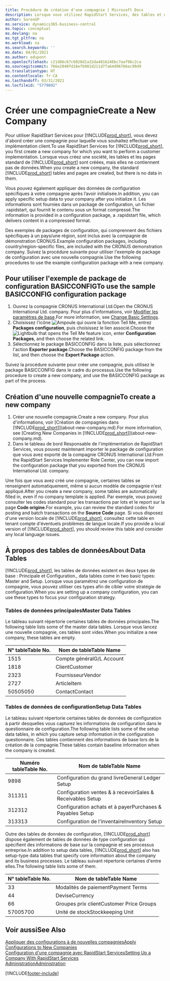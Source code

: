 ```yaml
---
title: Procédure de création d'une compagnie | Microsoft Docs
description: Lorsque vous utilisez RapidStart Services, des tables et des pages sont créées, mais elles ne contiennent pas de données.
author: SorenGP
ms.service: dynamics365-business-central
ms.topic: conceptual
ms.devlang: na
ms.tgt_pltfrm: na
ms.workload: na
ms.search.keywords: ''
ms.date: 04/01/2021
ms.author: edupont
ms.openlocfilehash: c21d86c67c6020d1a32da4816246bc7aaf96c2ca
ms.sourcegitcommit: 766e2840fd16efb901d211d7fa64d96766ac99d9
ms.translationtype: HT
ms.contentlocale: fr-CA
ms.lasthandoff: 03/31/2021
ms.locfileid: "5779892"
---
```

# <a name="create-a-new-company"></a><span data-ttu-id="1b32e-103">Créer une compagnie</span><span class="sxs-lookup"><span data-stu-id="1b32e-103">Create a New Company</span></span>
<span data-ttu-id="1b32e-104">Pour utiliser RapidStart Services pour [!INCLUDE[prod_short](includes/prod_short.md)], vous devez d'abord créer une compagnie pour laquelle vous souhaitez effectuer une implémentation client.</span><span class="sxs-lookup"><span data-stu-id="1b32e-104">To use RapidStart Services for [!INCLUDE[prod_short](includes/prod_short.md)], you first create a new company for which you want to perform a customer implementation.</span></span> <span data-ttu-id="1b32e-105">Lorsque vous créez une société, les tables et les pages standard de [!INCLUDE[prod_short](includes/prod_short.md)] sont créées, mais elles ne contiennent pas de données.</span><span class="sxs-lookup"><span data-stu-id="1b32e-105">When you create a new company, the standard [!INCLUDE[prod_short](includes/prod_short.md)] tables and pages are created, but there is no data in them.</span></span>

<span data-ttu-id="1b32e-106">Vous pouvez également appliquer des données de configuration spécifiques à votre compagnie après l’avoir initialisée.</span><span class="sxs-lookup"><span data-stu-id="1b32e-106">In addition, you can apply specific setup data to your company after you initialize it.</span></span> <span data-ttu-id="1b32e-107">Les informations sont fournies dans un package de configuration, un fichier .rapidstart, qui fournit le contenu sous un format compressé.</span><span class="sxs-lookup"><span data-stu-id="1b32e-107">The information is provided in a configuration package, a .rapidstart file, which delivers content in a compressed format.</span></span>  

<span data-ttu-id="1b32e-108">Des exemples de packages de configuration, qui comprennent des fichiers spécifiques à un pays/une région, sont inclus avec la compagnie de démonstration CRONUS.</span><span class="sxs-lookup"><span data-stu-id="1b32e-108">Example configuration packages, including country/region-specific files, are included with the CRONUS demonstration company.</span></span> <span data-ttu-id="1b32e-109">Suivez la procédure suivante pour utiliser l'exemple de package de configuration avec une nouvelle compagnie.</span><span class="sxs-lookup"><span data-stu-id="1b32e-109">Use the following procedures to use the example configuration package with a new company.</span></span>  

## <a name="to-use-the-sample-basicconfig-configuration-package"></a><span data-ttu-id="1b32e-110">Pour utiliser l'exemple de package de configuration BASICCONFIG</span><span class="sxs-lookup"><span data-stu-id="1b32e-110">To use the sample BASICCONFIG configuration package</span></span>  
1. <span data-ttu-id="1b32e-111">Ouvrez la compagnie CRONUS International Ltd.</span><span class="sxs-lookup"><span data-stu-id="1b32e-111">Open the CRONUS International Ltd. company.</span></span> <span data-ttu-id="1b32e-112">Pour plus d'informations, voir [Modifier les paramètres de base](ui-change-basic-settings.md).</span><span class="sxs-lookup"><span data-stu-id="1b32e-112">For more information, see [Change Basic Settings](ui-change-basic-settings.md).</span></span>
2. <span data-ttu-id="1b32e-113">Choisissez l'icône ![Ampoule qui ouvre la fonction Tell Me](media/ui-search/search_small.png "Dites-moi ce que vous voulez faire"), entrez **Packages configuration**, puis choisissez le lien associé.</span><span class="sxs-lookup"><span data-stu-id="1b32e-113">Choose the ![Lightbulb that opens the Tell Me feature](media/ui-search/search_small.png "Tell me what you want to do") icon, enter **Configuration Packages**, and then choose the related link.</span></span>  
3. <span data-ttu-id="1b32e-114">Sélectionnez le package BASICCONFIG dans la liste, puis sélectionnez l'action **Exporter package**.</span><span class="sxs-lookup"><span data-stu-id="1b32e-114">Choose the BASICCONFIG package from the list, and then choose the **Export Package** action.</span></span>  

<span data-ttu-id="1b32e-115">Suivez la procédure suivante pour créer une compagnie, puis utilisez le package BASICCONFIG dans le cadre du processus.</span><span class="sxs-lookup"><span data-stu-id="1b32e-115">Use the following procedure to create a new company, and use the BASICCONFIG package as part of the process.</span></span>  

## <a name="to-create-a-new-company"></a><span data-ttu-id="1b32e-116">Création d'une nouvelle compagnie</span><span class="sxs-lookup"><span data-stu-id="1b32e-116">To create a new company</span></span>  
1. <span data-ttu-id="1b32e-117">Créer une nouvelle compagnie.</span><span class="sxs-lookup"><span data-stu-id="1b32e-117">Create a new company.</span></span> <span data-ttu-id="1b32e-118">Pour plus d'informations, voir [Création de compagnies dans [!INCLUDE[prod_short](includes/prod_short.md)]](about-new-company.md).</span><span class="sxs-lookup"><span data-stu-id="1b32e-118">For more information, see [Creating New Companies in [!INCLUDE[prod_short](includes/prod_short.md)]](about-new-company.md).</span></span>
2. <span data-ttu-id="1b32e-119">Dans le tableau de bord Responsable de l'implémentation de RapidStart Services, vous pouvez maintenant importer le package de configuration que vous avez exporté de la compagnie CRONUS International Ltd.</span><span class="sxs-lookup"><span data-stu-id="1b32e-119">From the RapidStart Services Implementer Role Center, you can now import the configuration package that you exported from the CRONUS International Ltd. company.</span></span>

<span data-ttu-id="1b32e-120">Une fois que vous avez créé une compagnie, certaines tables se renseignent automatiquement, même si aucun modèle de compagnie n'est appliqué.</span><span class="sxs-lookup"><span data-stu-id="1b32e-120">After you create a new company, some tables are automatically filled in, even if no company template is applied.</span></span> <span data-ttu-id="1b32e-121">Par exemple, vous pouvez consulter les codes standard pour les transactions par lots et le report sur la page **Code origine**.</span><span class="sxs-lookup"><span data-stu-id="1b32e-121">For example, you can review the standard codes for posting and batch transactions on the **Source Code** page.</span></span> <span data-ttu-id="1b32e-122">Si vous disposez d'une version locale de [!INCLUDE[prod_short](includes/prod_short.md)], consultez cette table en tenant compte d'éventuels problèmes de langue locale.</span><span class="sxs-lookup"><span data-stu-id="1b32e-122">If you provide a local version of [!INCLUDE[prod_short](includes/prod_short.md)], you should review this table and consider any local language issues.</span></span>

## <a name="about-data-tables"></a><span data-ttu-id="1b32e-123">À propos des tables de données</span><span class="sxs-lookup"><span data-stu-id="1b32e-123">About Data Tables</span></span>
[!INCLUDE[prod_short](includes/prod_short.md)]<span data-ttu-id="1b32e-124">, les tables de données existent en deux types de base : Principale et Configuration.</span><span class="sxs-lookup"><span data-stu-id="1b32e-124">, data tables come in two basic types: Master and Setup.</span></span> <span data-ttu-id="1b32e-125">Lorsque vous paramétrez une configuration de compagnie, vous pouvez utiliser ces types afin de cibler votre stratégie de configuration.</span><span class="sxs-lookup"><span data-stu-id="1b32e-125">When you are setting up a company configuration, you can use these types to focus your configuration strategy.</span></span>  

### <a name="master-data-tables"></a><span data-ttu-id="1b32e-126">Tables de données principales</span><span class="sxs-lookup"><span data-stu-id="1b32e-126">Master Data Tables</span></span>  
<span data-ttu-id="1b32e-127">Le tableau suivant répertorie certaines tables de données principales.</span><span class="sxs-lookup"><span data-stu-id="1b32e-127">The following table lists some of the master data tables.</span></span> <span data-ttu-id="1b32e-128">Lorsque vous lancez une nouvelle compagnie, ces tables sont vides.</span><span class="sxs-lookup"><span data-stu-id="1b32e-128">When you initialize a new company, these tables are empty.</span></span>  

|<span data-ttu-id="1b32e-129">N° table</span><span class="sxs-lookup"><span data-stu-id="1b32e-129">Table No.</span></span>|<span data-ttu-id="1b32e-130">Nom de table</span><span class="sxs-lookup"><span data-stu-id="1b32e-130">Table Name</span></span>|  
|-------------------|--------------------|  
|<span data-ttu-id="1b32e-131">15</span><span class="sxs-lookup"><span data-stu-id="1b32e-131">15</span></span>|<span data-ttu-id="1b32e-132">Compte général</span><span class="sxs-lookup"><span data-stu-id="1b32e-132">G/L Account</span></span>|  
|<span data-ttu-id="1b32e-133">18</span><span class="sxs-lookup"><span data-stu-id="1b32e-133">18</span></span>|<span data-ttu-id="1b32e-134">Client</span><span class="sxs-lookup"><span data-stu-id="1b32e-134">Customer</span></span>|  
|<span data-ttu-id="1b32e-135">23</span><span class="sxs-lookup"><span data-stu-id="1b32e-135">23</span></span>|<span data-ttu-id="1b32e-136">Fournisseur</span><span class="sxs-lookup"><span data-stu-id="1b32e-136">Vendor</span></span>|  
|<span data-ttu-id="1b32e-137">27</span><span class="sxs-lookup"><span data-stu-id="1b32e-137">27</span></span>|<span data-ttu-id="1b32e-138">Article</span><span class="sxs-lookup"><span data-stu-id="1b32e-138">Item</span></span>|  
|<span data-ttu-id="1b32e-139">5050</span><span class="sxs-lookup"><span data-stu-id="1b32e-139">5050</span></span>|<span data-ttu-id="1b32e-140">Contact</span><span class="sxs-lookup"><span data-stu-id="1b32e-140">Contact</span></span>|  

### <a name="setup-data-tables"></a><span data-ttu-id="1b32e-141">Tables de données de configuration</span><span class="sxs-lookup"><span data-stu-id="1b32e-141">Setup Data Tables</span></span>  
<span data-ttu-id="1b32e-142">Le tableau suivant répertorie certaines tables de données de configuration à partir desquelles vous capturez les informations de configuration dans le questionnaire de configuration.</span><span class="sxs-lookup"><span data-stu-id="1b32e-142">The following table lists some of the setup data tables, in which you capture setup information in the configuration questionnaire.</span></span> <span data-ttu-id="1b32e-143">Ces tables contiennent des informations de base lors de la création de la compagnie.</span><span class="sxs-lookup"><span data-stu-id="1b32e-143">These tables contain baseline information when the company is created.</span></span>  

|<span data-ttu-id="1b32e-144">Numéro table</span><span class="sxs-lookup"><span data-stu-id="1b32e-144">Table No.</span></span>|<span data-ttu-id="1b32e-145">Nom de table</span><span class="sxs-lookup"><span data-stu-id="1b32e-145">Table Name</span></span>|  
|-------------------|--------------------|  
|<span data-ttu-id="1b32e-146">98</span><span class="sxs-lookup"><span data-stu-id="1b32e-146">98</span></span>|<span data-ttu-id="1b32e-147">Configuration du grand livre</span><span class="sxs-lookup"><span data-stu-id="1b32e-147">General Ledger Setup</span></span>|  
|<span data-ttu-id="1b32e-148">311</span><span class="sxs-lookup"><span data-stu-id="1b32e-148">311</span></span>|<span data-ttu-id="1b32e-149">Configuration ventes & à recevoir</span><span class="sxs-lookup"><span data-stu-id="1b32e-149">Sales & Receivables Setup</span></span>|  
|<span data-ttu-id="1b32e-150">312</span><span class="sxs-lookup"><span data-stu-id="1b32e-150">312</span></span>|<span data-ttu-id="1b32e-151">Configuration achats et à payer</span><span class="sxs-lookup"><span data-stu-id="1b32e-151">Purchases & Payables Setup</span></span>|  
|<span data-ttu-id="1b32e-152">313</span><span class="sxs-lookup"><span data-stu-id="1b32e-152">313</span></span>|<span data-ttu-id="1b32e-153">Configuration de l'inventaire</span><span class="sxs-lookup"><span data-stu-id="1b32e-153">Inventory Setup</span></span>|  

<span data-ttu-id="1b32e-154">Outre des tables de données de configuration, [!INCLUDE[prod_short](includes/prod_short.md)] dispose également de tables de données de type configuration qui spécifient des informations de base sur la compagnie et ses processus entreprise.</span><span class="sxs-lookup"><span data-stu-id="1b32e-154">In addition to setup data tables, [!INCLUDE[prod_short](includes/prod_short.md)] also has setup-type data tables that specify core information about the company and its business processes.</span></span> <span data-ttu-id="1b32e-155">Le tableau suivant répertorie certaines d'entre elles.</span><span class="sxs-lookup"><span data-stu-id="1b32e-155">The following table lists some of them.</span></span>  

|<span data-ttu-id="1b32e-156">N° table</span><span class="sxs-lookup"><span data-stu-id="1b32e-156">Table No.</span></span>|<span data-ttu-id="1b32e-157">Nom de table</span><span class="sxs-lookup"><span data-stu-id="1b32e-157">Table Name</span></span>|  
|-------------------|--------------------|  
|<span data-ttu-id="1b32e-158">3</span><span class="sxs-lookup"><span data-stu-id="1b32e-158">3</span></span>|<span data-ttu-id="1b32e-159">Modalités de paiement</span><span class="sxs-lookup"><span data-stu-id="1b32e-159">Payment Terms</span></span>|  
|<span data-ttu-id="1b32e-160">4</span><span class="sxs-lookup"><span data-stu-id="1b32e-160">4</span></span>|<span data-ttu-id="1b32e-161">Devise</span><span class="sxs-lookup"><span data-stu-id="1b32e-161">Currency</span></span>|  
|<span data-ttu-id="1b32e-162">6</span><span class="sxs-lookup"><span data-stu-id="1b32e-162">6</span></span>|<span data-ttu-id="1b32e-163">Groupes prix client</span><span class="sxs-lookup"><span data-stu-id="1b32e-163">Customer Price Groups</span></span>|  
|<span data-ttu-id="1b32e-164">5700</span><span class="sxs-lookup"><span data-stu-id="1b32e-164">5700</span></span>|<span data-ttu-id="1b32e-165">Unité de stock</span><span class="sxs-lookup"><span data-stu-id="1b32e-165">Stockkeeping Unit</span></span>|

  

## <a name="see-also"></a><span data-ttu-id="1b32e-166">Voir aussi</span><span class="sxs-lookup"><span data-stu-id="1b32e-166">See Also</span></span>  
[<span data-ttu-id="1b32e-167">Appliquer des configurations à de nouvelles compagnies</span><span class="sxs-lookup"><span data-stu-id="1b32e-167">Apply Configurations to New Companies</span></span>](admin-apply-configuration-to-new-companies.md)  
[<span data-ttu-id="1b32e-168">Configuration d'une compagnie avec RapidStart Services</span><span class="sxs-lookup"><span data-stu-id="1b32e-168">Setting Up a Company With RapidStart Services</span></span>](admin-set-up-a-company-with-rapidstart.md)  
[<span data-ttu-id="1b32e-169">Administration</span><span class="sxs-lookup"><span data-stu-id="1b32e-169">Administration</span></span>](admin-setup-and-administration.md)


[!INCLUDE[footer-include](includes/footer-banner.md)]